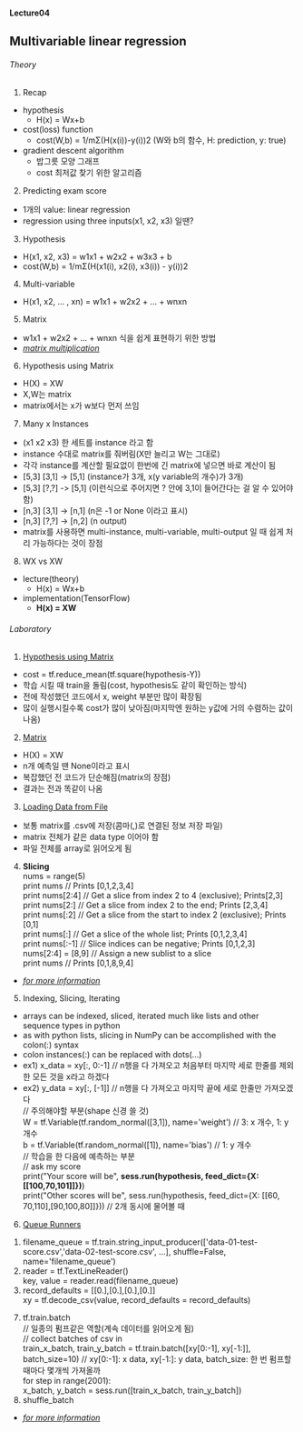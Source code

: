 #### Lecture04
## Multivariable linear regression

###### Theory
1. Recap
  - hypothesis
    + H(x) = Wx+b
  - cost(loss) function
    + cost(W,b) = 1/mΣ(H(x(i))-y(i))2 (W와 b의 함수, H: prediction, y: true)
  - gradient descent algorithm
    + 밥그릇 모양 그래프
    + cost 최저값 찾기 위한 알고리즘
2. Predicting exam score
  - 1개의 value: linear regression
  - regression using three inputs(x1, x2, x3) 일땐?
3. Hypothesis
  - H(x1, x2, x3) = w1x1 + w2x2 + w3x3 + b
  - cost(W,b) = 1/mΣ(H(x1(i), x2(i), x3(i)) - y(i))2
4. Multi-variable
  - H(x1, x2, ... , xn) = w1x1 + w2x2 + ... + wnxn
5. Matrix
  - w1x1 + w2x2 + ... + wnxn 식을 쉽게 표현하기 위한 방법
  - *[matrix multiplication](https://www.mathsisfun.com/algebra/matrix-multiplying.html)*
6. Hypothesis using Matrix
  - H(X) = XW
  - X,W는 matrix
  - matrix에서는 x가 w보다 먼저 쓰임
7. Many x Instances
  - (x1 x2 x3) 한 세트를 instance 라고 함
  - instance 수대로 matrix를 줘버림(X만 늘리고 W는 그대로)
  - 각각 instance를 계산할 필요없이 한번에 긴 matrix에 넣으면 바로 계산이 됨
  - [5,3] [3,1] -> [5,1] (instance가 3개, x(y variable의 개수)가 3개)
  - [5,3] [?,?] -> [5,1] (이런식으로 주어지면 ? 안에 3,1이 들어간다는 걸 알 수 있어야 함)
  - [n,3] [3,1] -> [n,1] (n은 -1 or None 이라고 표시)
  - [n,3] [?,?] -> [n,2] (n output)
  - matrix를 사용하면 multi-instance, multi-variable, multi-output 일 때 쉽게 처리 가능하다는 것이 장점
8. WX vs XW
  - lecture(theory)
    + H(x) = Wx+b
  - implementation(TensorFlow)
    + **H(x) = XW**

###### Laboratory
1. [Hypothesis using Matrix](https://github.com/hunkim/DeepLearningZeroToAll/blob/master/lab-04-1-multi_variable_linear_regression.py)
  - cost = tf.reduce_mean(tf.square(hypothesis-Y))
  - 학습 시킬 때 train을 돌림(cost, hypothesis도 같이 확인하는 방식)
  - 전에 작성했던 코드에서 x, weight 부분만 많이 확장됨
  - 많이 실행시킬수록 cost가 많이 낮아짐(마지막엔 원하는 y값에 거의 수렴하는 값이 나옴)
2. [Matrix](https://github.com/hunkim/DeepLearningZeroToAll/blob/master/lab-04-2-multi_variable_matmul_linear_regression.py)
  - H(X) = XW
  - n개 예측일 땐 None이라고 표시
  - 복잡했던 전 코드가 단순해짐(matrix의 장점)
  - 결과는 전과 똑같이 나옴
3. [Loading Data from File](https://github.com/hunkim/DeepLearningZeroToAll/blob/master/lab-04-3-file_input_linear_regression.py)
  - 보통 matrix를 .csv에 저장(콤마(,)로 연결된 정보 저장 파일)
  - matrix 전체가 같은 data type 이어야 함
  - 파일 전체를 array로 읽어오게 됨
4. **Slicing**  
  nums = range(5)  
  print nums  // Prints [0,1,2,3,4]  
  print nums[2:4] // Get a slice from index 2 to 4 (exclusive); Prints[2,3]  
  print nums[2:]  // Get a slice from index 2 to the end; Prints [2,3,4]  
  print nums[:2]  // Get a slice from the start to index 2 (exclusive); Prints [0,1]  
  print nums[:]   // Get a slice of the whole list; Prints [0,1,2,3,4]  
  print nums[:-1] // Slice indices can be negative; Prints [0,1,2,3]  
  nums[2:4] = [8,9] // Assign a new sublist to a slice  
  print nums  // Prints [0,1,8,9,4]  
  - *[for more information](http://cs231n.github.io/python-numpy-tutorial/)*
5. Indexing, Slicing, Iterating
  - arrays can be indexed, sliced, iterated much like lists and other sequence types in python
  - as with python lists, slicing in NumPy can be accomplished with the colon(:) syntax
  - colon instances(:) can be replaced with dots(...)
  - ex1) x_data = xy[:, 0:-1] // n행을 다 가져오고 처음부터 마지막 세로 한줄를 제외한 모든 것을 x라고 하겠다
  - ex2) y_data = xy[:, [-1]] // n행을 다 가져오고 마지막 끝에 세로 한줄만 가져오겠다  
  // 주의해야할 부분(shape 신경 쓸 것)  
  W = tf.Variable(tf.random_normal([3,1]), name='weight') // 3: x 개수, 1: y 개수  
  b = tf.Variable(tf.random_normal([1]), name='bias') // 1: y 개수  
  // 학습을 한 다음에 예측하는 부분  
  // ask my score  
  print("Your score will be", **sess.run(hypothesis, feed_dict={X: [[100,70,101]]})**)  
  print("Other scores will be", sess.run(hypothesis, feed_dict={X: [[60, 70,110],[90,100,80]]}))  // 2개 동시에 물어볼 때  
6. [Queue Runners](https://github.com/hunkim/DeepLearningZeroToAll/blob/master/lab-04-4-tf_reader_linear_regression.py)  
  1) filename_queue = tf.train.string_input_producer(['data-01-test-score.csv','data-02-test-score.csv', ...], shuffle=False, name='filename_queue')  
  2) reader = tf.TextLineReader()  
  key, value = reader.read(filename_queue)  
  3) record_defaults = [[0.],[0.],[0.],[0.]]  
  xy = tf.decode_csv(value, record_defaults = record_defaults)  
7. tf.train.batch  
  // 일종의 펌프같은 역할(계속 데이터를 읽어오게 됨)  
  // collect batches of csv in  
  train_x_batch, train_y_batch = tf.train.batch([xy[0:-1], xy[-1:]], batch_size=10) // xy[0:-1]: x data, xy[-1:]: y data, batch_size: 한 번 펌프할 때마다 몇개씩 가져올까  
  for step in range(2001):  
    x_batch, y_batch = sess.run([train_x_batch, train_y_batch])  
8. shuffle_batch
  - *[for more information](https://www.tensorflow.org/programmers_guide/reading_data)*
